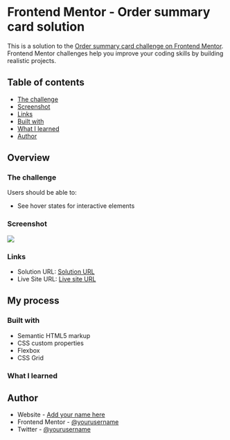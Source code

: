 # Frontend Mentor - Order summary card solution

This is a solution to the [Order summary card challenge on Frontend Mentor](https://www.frontendmentor.io/challenges/order-summary-component-QlPmajDUj). Frontend Mentor challenges help you improve your coding skills by building realistic projects. 

## Table of contents


  - [The challenge](#the-challenge)
  - [Screenshot](#screenshot)
  - [Links](#links)
  - [Built with](#built-with)
  - [What I learned](#what-i-learned)
- [Author](#author)


## Overview

### The challenge

Users should be able to:

- See hover states for interactive elements

### Screenshot

![](.design/desktop.png)



### Links

- Solution URL: [Solution URL](https://github.com/420-bot/order-summary-component-main)
- Live Site URL: [Live site URL](https://420-bot.github.io/order-summary-component-main/)

## My process

### Built with

- Semantic HTML5 markup
- CSS custom properties
- Flexbox
- CSS Grid

### What I learned

 
## Author

- Website - [Add your name here](https://www.your-site.com)
- Frontend Mentor - [@yourusername](https://www.frontendmentor.io/profile/yourusername)
- Twitter - [@yourusername](https://www.twitter.com/yourusername)

